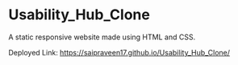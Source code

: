 # Usability_Hub_Clone
A static responsive website made using HTML and CSS.

Deployed Link: https://saipraveen17.github.io/Usability_Hub_Clone/
